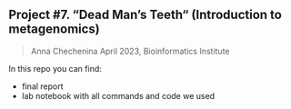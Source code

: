 ## Project #7. “Dead Man’s Teeth“ (Introduction to metagenomics)

> Anna Chechenina
> April 2023, Bioinformatics Institute

In this repo you can find:
* final report
* lab notebook with all commands and code we used
